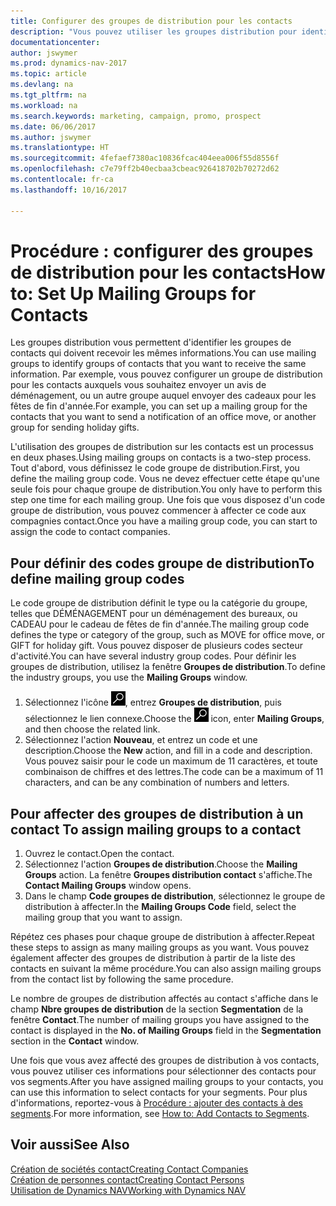 ```yaml
---
title: Configurer des groupes de distribution pour les contacts
description: "Vous pouvez utiliser les groupes distribution pour identifier les groupes contacts qui doivent recevoir les mêmes informations, par exemple, pour une promotion marketing ou une promotion."
documentationcenter: 
author: jswymer
ms.prod: dynamics-nav-2017
ms.topic: article
ms.devlang: na
ms.tgt_pltfrm: na
ms.workload: na
ms.search.keywords: marketing, campaign, promo, prospect
ms.date: 06/06/2017
ms.author: jswymer
ms.translationtype: HT
ms.sourcegitcommit: 4fefaef7380ac10836fcac404eea006f55d8556f
ms.openlocfilehash: c7e79ff2b40ecbaa3cbeac926418702b70272d62
ms.contentlocale: fr-ca
ms.lasthandoff: 10/16/2017

---
```

# <a name="how-to-set-up-mailing-groups-for-contacts"></a><span data-ttu-id="ae02f-103">Procédure : configurer des groupes de distribution pour les contacts</span><span class="sxs-lookup"><span data-stu-id="ae02f-103">How to: Set Up Mailing Groups for Contacts</span></span>
<span data-ttu-id="ae02f-104">Les groupes distribution vous permettent d'identifier les groupes de contacts qui doivent recevoir les mêmes informations.</span><span class="sxs-lookup"><span data-stu-id="ae02f-104">You can use mailing groups to identify groups of contacts that you want to receive the same information.</span></span> <span data-ttu-id="ae02f-105">Par exemple, vous pouvez configurer un groupe de distribution pour les contacts auxquels vous souhaitez envoyer un avis de déménagement, ou un autre groupe auquel envoyer des cadeaux pour les fêtes de fin d'année.</span><span class="sxs-lookup"><span data-stu-id="ae02f-105">For example, you can set up a mailing group for the contacts that you want to send a notification of an office move, or another group for sending holiday gifts.</span></span>

<span data-ttu-id="ae02f-106">L'utilisation des groupes de distribution sur les contacts est un processus en deux phases.</span><span class="sxs-lookup"><span data-stu-id="ae02f-106">Using mailing groups on contacts is a two-step process.</span></span> <span data-ttu-id="ae02f-107">Tout d'abord, vous définissez le code groupe de distribution.</span><span class="sxs-lookup"><span data-stu-id="ae02f-107">First, you define the mailing group code.</span></span> <span data-ttu-id="ae02f-108">Vous ne devez effectuer cette étape qu'une seule fois pour chaque groupe de distribution.</span><span class="sxs-lookup"><span data-stu-id="ae02f-108">You only have to perform this step one time for each mailing group.</span></span> <span data-ttu-id="ae02f-109">Une fois que vous disposez d'un code groupe de distribution, vous pouvez commencer à affecter ce code aux compagnies contact.</span><span class="sxs-lookup"><span data-stu-id="ae02f-109">Once you have a mailing group code, you can start to assign the code to contact companies.</span></span>

## <a name="to-define-mailing-group-codes"></a><span data-ttu-id="ae02f-110">Pour définir des codes groupe de distribution</span><span class="sxs-lookup"><span data-stu-id="ae02f-110">To define mailing group codes</span></span>
<span data-ttu-id="ae02f-111">Le code groupe de distribution définit le type ou la catégorie du groupe, telles que DÉMÉNAGEMENT pour un déménagement des bureaux, ou CADEAU pour le cadeau de fêtes de fin d'année.</span><span class="sxs-lookup"><span data-stu-id="ae02f-111">The mailing group code defines the type or category of the group, such as MOVE for office move, or GIFT for holiday gift.</span></span> <span data-ttu-id="ae02f-112">Vous pouvez disposer de plusieurs codes secteur d'activité.</span><span class="sxs-lookup"><span data-stu-id="ae02f-112">You can have several industry group codes.</span></span> <span data-ttu-id="ae02f-113">Pour définir les groupes de distribution, utilisez la fenêtre **Groupes de distribution**.</span><span class="sxs-lookup"><span data-stu-id="ae02f-113">To define the industry groups, you use the **Mailing Groups** window.</span></span>

1. <span data-ttu-id="ae02f-114">Sélectionnez l'icône ![Page ou état pour la recherche](media/ui-search/search_small.png "icône Page ou état pour la recherche"), entrez **Groupes de distribution**, puis sélectionnez le lien connexe.</span><span class="sxs-lookup"><span data-stu-id="ae02f-114">Choose the ![Search for Page or Report](media/ui-search/search_small.png "Search for Page or Report icon") icon, enter **Mailing Groups**, and then choose the related link.</span></span>
2. <span data-ttu-id="ae02f-115">Sélectionnez l'action **Nouveau**, et entrez un code et une description.</span><span class="sxs-lookup"><span data-stu-id="ae02f-115">Choose the **New** action, and fill in a code and description.</span></span> <span data-ttu-id="ae02f-116">Vous pouvez saisir pour le code un maximum de 11 caractères, et toute combinaison de chiffres et des lettres.</span><span class="sxs-lookup"><span data-stu-id="ae02f-116">The code can be a maximum of 11 characters, and can be any combination of numbers and letters.</span></span>

## <span data-ttu-id="ae02f-117"><a name="AssignMailGroupContact"></a> Pour affecter des groupes de distribution à un contact</span><span class="sxs-lookup"><span data-stu-id="ae02f-117"><a name="AssignMailGroupContact"></a> To assign mailing groups to a contact</span></span>
1. <span data-ttu-id="ae02f-118">Ouvrez le contact.</span><span class="sxs-lookup"><span data-stu-id="ae02f-118">Open the contact.</span></span>
2. <span data-ttu-id="ae02f-119">Sélectionnez l'action **Groupes de distribution**.</span><span class="sxs-lookup"><span data-stu-id="ae02f-119">Choose the **Mailing Groups** action.</span></span> <span data-ttu-id="ae02f-120">La fenêtre **Groupes distribution contact** s'affiche.</span><span class="sxs-lookup"><span data-stu-id="ae02f-120">The **Contact Mailing Groups** window opens.</span></span>
3. <span data-ttu-id="ae02f-121">Dans le champ **Code groupes de distribution**, sélectionnez le groupe de distribution à affecter.</span><span class="sxs-lookup"><span data-stu-id="ae02f-121">In the **Mailing Groups Code** field, select the mailing group that you want to assign.</span></span>

<span data-ttu-id="ae02f-122">Répétez ces phases pour chaque groupe de distribution à affecter.</span><span class="sxs-lookup"><span data-stu-id="ae02f-122">Repeat these steps to assign as many mailing groups as you want.</span></span> <span data-ttu-id="ae02f-123">Vous pouvez également affecter des groupes de distribution à partir de la liste des contacts en suivant la même procédure.</span><span class="sxs-lookup"><span data-stu-id="ae02f-123">You can also assign mailing groups from the contact list by following the same procedure.</span></span>

<span data-ttu-id="ae02f-124">Le nombre de groupes de distribution affectés au contact s'affiche dans le champ **Nbre groupes de distribution** de la section **Segmentation** de la fenêtre **Contact**.</span><span class="sxs-lookup"><span data-stu-id="ae02f-124">The number of mailing groups you have assigned to the contact is displayed in the **No. of Mailing Groups** field in the **Segmentation** section in the **Contact** window.</span></span>

<span data-ttu-id="ae02f-125">Une fois que vous avez affecté des groupes de distribution à vos contacts, vous pouvez utiliser ces informations pour sélectionner des contacts pour vos segments.</span><span class="sxs-lookup"><span data-stu-id="ae02f-125">After you have assigned mailing groups to your contacts, you can use this information to select contacts for your segments.</span></span> <span data-ttu-id="ae02f-126">Pour plus d'informations, reportez-vous à [Procédure : ajouter des contacts à des segments](marketing-add-contact-segment.md).</span><span class="sxs-lookup"><span data-stu-id="ae02f-126">For more information, see [How to: Add Contacts to Segments](marketing-add-contact-segment.md).</span></span>

## <a name="see-also"></a><span data-ttu-id="ae02f-127">Voir aussi</span><span class="sxs-lookup"><span data-stu-id="ae02f-127">See Also</span></span>
[<span data-ttu-id="ae02f-128">Création de sociétés contact</span><span class="sxs-lookup"><span data-stu-id="ae02f-128">Creating Contact Companies</span></span>](marketing-create-contact-companies.md)  
[<span data-ttu-id="ae02f-129">Création de personnes contact</span><span class="sxs-lookup"><span data-stu-id="ae02f-129">Creating Contact Persons</span></span>](marketing-create-contact-persons.md)  
[<span data-ttu-id="ae02f-130">Utilisation de Dynamics NAV</span><span class="sxs-lookup"><span data-stu-id="ae02f-130">Working with Dynamics NAV</span></span>](ui-work-product.md)


